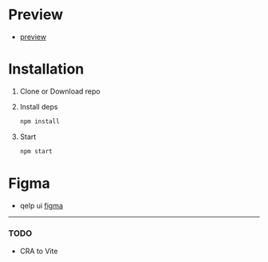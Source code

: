 # Preview
- [preview](https://qelp.vercel.app/)
# Installation

1. Clone or Download repo
2. Install deps

   ```js
   npm install
   ```

3. Start

   ```js
   npm start
   ```

# Figma
-  qelp ui
[figma](https://www.figma.com/file/l2TnKtK9G7NA2dg5gGnqnF/Untitled?type=design&node-id=0%3A1&mode=design&t=y1pMdpOvjIYr1e9q-1)


---

### TODO
- CRA to Vite